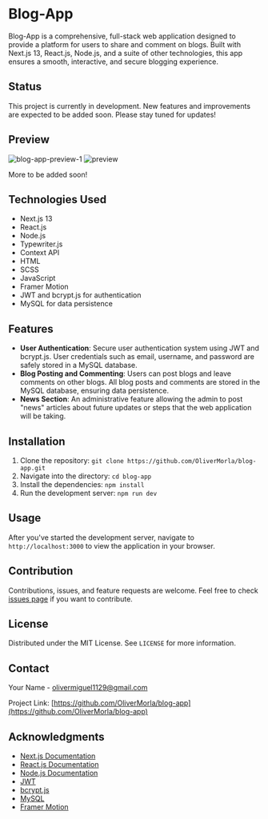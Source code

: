 # Blog-App

Blog-App is a comprehensive, full-stack web application designed to provide a platform for users to share and comment on blogs. Built with Next.js 13, React.js, Node.js, and a suite of other technologies, this app ensures a smooth, interactive, and secure blogging experience.

## Status

This project is currently in development. New features and improvements are expected to be added soon. Please stay tuned for updates!

## Preview

![blog-app-preview-1](https://github.com/OliverMorla/blog-app/assets/73266650/7e73961a-68cc-45f4-af1d-25891429cf23)
![preview](https://github.com/OliverMorla/blog-app/assets/73266650/3d4c69dd-681a-448d-ae8d-40144329646b)

More to be added soon!

## Technologies Used

- Next.js 13
- React.js
- Node.js
- Typewriter.js
- Context API
- HTML
- SCSS
- JavaScript
- Framer Motion
- JWT and bcrypt.js for authentication
- MySQL for data persistence

## Features

- **User Authentication**: Secure user authentication system using JWT and bcrypt.js. User credentials such as email, username, and password are safely stored in a MySQL database.
- **Blog Posting and Commenting**: Users can post blogs and leave comments on other blogs. All blog posts and comments are stored in the MySQL database, ensuring data persistence.
- **News Section**: An administrative feature allowing the admin to post "news" articles about future updates or steps that the web application will be taking.

## Installation

1. Clone the repository: `git clone https://github.com/OliverMorla/blog-app.git`
2. Navigate into the directory: `cd blog-app`
3. Install the dependencies: `npm install`
4. Run the development server: `npm run dev`

## Usage

After you've started the development server, navigate to `http://localhost:3000` to view the application in your browser.

## Contribution

Contributions, issues, and feature requests are welcome. Feel free to check [issues page](https://github.com/OliverMorla/blog-app/issues) if you want to contribute.

## License

Distributed under the MIT License. See `LICENSE` for more information.

## Contact

Your Name - olivermiguel1129@gmail.com

Project Link: [https://github.com/OliverMorla/blog-app](https://github.com/OliverMorla/blog-app)

## Acknowledgments

- [Next.js Documentation](https://nextjs.org/docs)
- [React.js Documentation](https://reactjs.org/docs/getting-started.html)
- [Node.js Documentation](https://nodejs.org/en/docs/)
- [JWT](https://jwt.io/introduction/)
- [bcrypt.js](https://www.npmjs.com/package/bcrypt)
- [MySQL](https://dev.mysql.com/doc/)
- [Framer Motion](https://www.framer.com/api/motion/)
